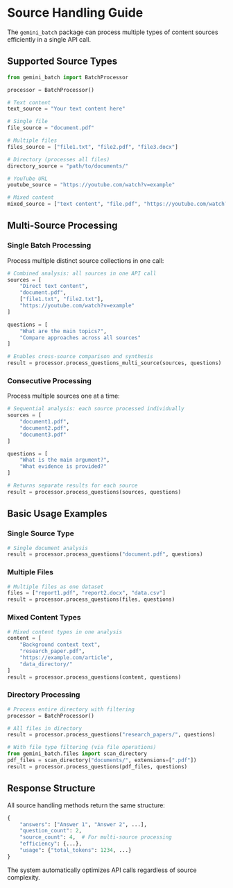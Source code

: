 # Source Handling Guide

The `gemini_batch` package can process multiple types of content sources efficiently in a single API call.

## Supported Source Types

```python
from gemini_batch import BatchProcessor

processor = BatchProcessor()

# Text content
text_source = "Your text content here"

# Single file
file_source = "document.pdf"

# Multiple files
files_source = ["file1.txt", "file2.pdf", "file3.docx"]

# Directory (processes all files)
directory_source = "path/to/documents/"

# YouTube URL
youtube_source = "https://youtube.com/watch?v=example"

# Mixed content
mixed_source = ["text content", "file.pdf", "https://youtube.com/watch?v=xyz"]
```

## Multi-Source Processing

### Single Batch Processing

Process multiple distinct source collections in one call:

```python
# Combined analysis: all sources in one API call
sources = [
    "Direct text content",
    "document.pdf", 
    ["file1.txt", "file2.txt"],
    "https://youtube.com/watch?v=example"
]

questions = [
    "What are the main topics?",
    "Compare approaches across all sources"
]

# Enables cross-source comparison and synthesis
result = processor.process_questions_multi_source(sources, questions)
```

### Consecutive Processing

Process multiple sources one at a time:

```python
# Sequential analysis: each source processed individually
sources = [
    "document1.pdf",
    "document2.pdf", 
    "document3.pdf"
]

questions = [
    "What is the main argument?",
    "What evidence is provided?"
]

# Returns separate results for each source
result = processor.process_questions(sources, questions)
```

## Basic Usage Examples

### Single Source Type

```python
# Single document analysis
result = processor.process_questions("document.pdf", questions)
```

### Multiple Files

```python
# Multiple files as one dataset
files = ["report1.pdf", "report2.docx", "data.csv"]
result = processor.process_questions(files, questions)
```

### Mixed Content Types

```python
# Mixed content types in one analysis
content = [
    "Background context text",
    "research_paper.pdf",
    "https://example.com/article",
    "data_directory/"
]
result = processor.process_questions(content, questions)
```

### Directory Processing

```python
# Process entire directory with filtering
processor = BatchProcessor()

# All files in directory
result = processor.process_questions("research_papers/", questions)

# With file type filtering (via file operations)
from gemini_batch.files import scan_directory
pdf_files = scan_directory("documents/", extensions=[".pdf"])
result = processor.process_questions(pdf_files, questions)
```

## Response Structure

All source handling methods return the same structure:

```python
{
    "answers": ["Answer 1", "Answer 2", ...],
    "question_count": 2,
    "source_count": 4,  # For multi-source processing
    "efficiency": {...},
    "usage": {"total_tokens": 1234, ...}
}
```

The system automatically optimizes API calls regardless of source complexity.
